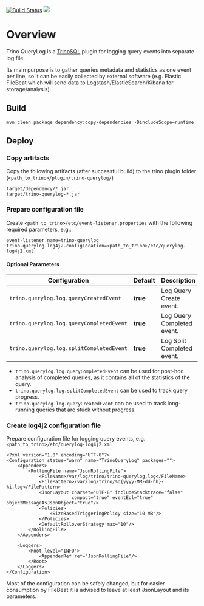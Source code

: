 [![Build Status](https://travis-ci.org/rchukh/presto-querylog.svg?branch=master)](https://travis-ci.org/rchukh/presto-querylog)
[![](https://jitpack.io/v/rchukh/presto-querylog.svg)](https://jitpack.io/#rchukh/presto-querylog)


# Overview

Trino QueryLog is a [TrinoSQL](https://trino.io/) plugin for logging query events into separate log file.

Its main purpose is to gather queries metadata and statistics as one event per line, so it can be easily collected by external software (e.g. Elastic FileBeat which will send data to Logstash/ElasticSearch/Kibana for storage/analysis).


## Build

```
mvn clean package dependency:copy-dependencies -DincludeScope=runtime
```

## Deploy

### Copy artifacts

Copy the following artifacts (after successful build) to the trino plugin folder (`<path_to_trino>/plugin/trino-querylog/`)
```
target/dependency/*.jar
target/trino-querylog-*.jar
```

### Prepare configuration file

Create `<path_to_trino>/etc/event-listener.properties` with the following required parameters, e.g.:

```
event-listener.name=trino-querylog
trino.querylog.log4j2.configLocation=<path_to_trino>/etc/querylog-log4j2.xml
```

#### Optional Parameters

| Configuration                            | Default  | Description                |
| ---------------------------------------- | -------- | -------------------------- |
| `trino.querylog.log.queryCreatedEvent`   | **true** | Log Query Create event.    |
| `trino.querylog.log.queryCompletedEvent` | **true** | Log Query Completed event. |
| `trino.querylog.log.splitCompletedEvent` | **true** | Log Split Completed event. |

* `trino.querylog.log.queryCompletedEvent` can be used for post-hoc analysis of completed queries, as it contains all of the statistics of the query.
* `trino.querylog.log.splitCompletedEvent` can be used to track query progress.
* `trino.querylog.log.queryCreatedEvent` can be used to track long-running queries that are stuck without progress. 

### Create log4j2 configuration file

Prepare configuration file for logging query events, e.g. `<path_to_trino>/etc/querylog-log4j2.xml`

```
<?xml version="1.0" encoding="UTF-8"?>
<Configuration status="warn" name="TrinoQueryLog" packages="">
    <Appenders>
        <RollingFile name="JsonRollingFile">
            <FileName>/var/log/trino/trino-querylog.log</FileName>
            <FilePattern>/var/log/trino/%d{yyyy-MM-dd-hh}-%i.log</FilePattern>
            <JsonLayout charset="UTF-8" includeStacktrace="false"
                        compact="true" eventEol="true" objectMessageAsJsonObject="true"/>
            <Policies>
                <SizeBasedTriggeringPolicy size="10 MB"/>
            </Policies>
            <DefaultRolloverStrategy max="10"/>
        </RollingFile>
    </Appenders>

    <Loggers>
        <Root level="INFO">
            <AppenderRef ref="JsonRollingFile"/>
        </Root>
    </Loggers>
</Configuration>
```

Most of the configuration can be safely changed, but for easier consumption by FileBeat it is advised to leave at least JsonLayout and its parameters. 
